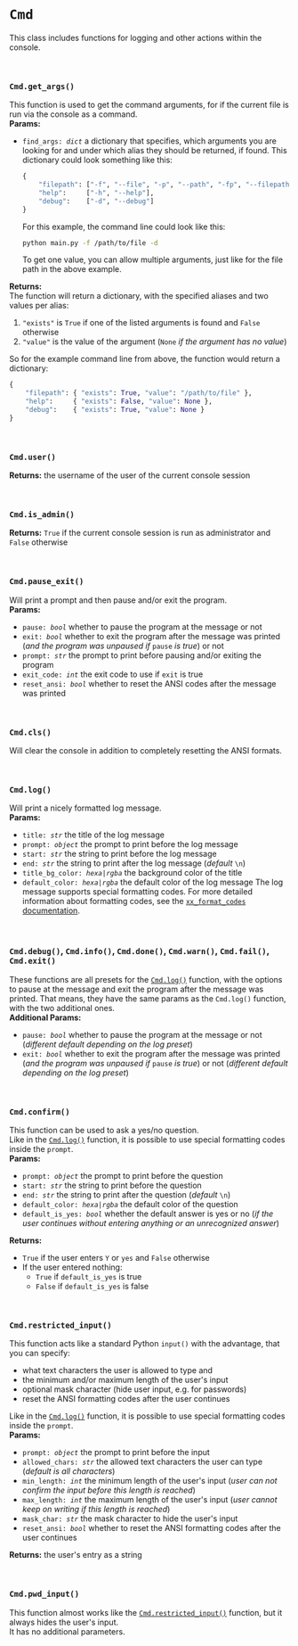 # `Cmd`
This class includes functions for logging and other actions within the console.

<br>

### `Cmd.get_args()`

This function is used to get the command arguments, for if the current file is run via the console as a command.<br>
**Params:**<br>
- <code>find_args: *dict*</code> a dictionary that specifies, which arguments you are looking for and under which alias they should be returned, if found. This dictionary could look something like this:
  ```python
  {
      "filepath": ["-f", "--file", "-p", "--path", "-fp", "--filepath", "--file-path"],
      "help":     ["-h", "--help"],
      "debug":    ["-d", "--debug"]
  }
  ```
  For this example, the command line could look like this:
  ```bash
  python main.py -f /path/to/file -d
  ```
  To get one value, you can allow multiple arguments, just like for the file path in the above example.

**Returns:**<br>
The function will return a dictionary, with the specified aliases and two values per alias:
1. `"exists"` is `True`  if one of the listed arguments is found and `False` otherwise
2. `"value"` is the value of the argument (`None` *if the argument has no value*)

So for the example command line from above, the function would return a dictionary:
```python
{
    "filepath": { "exists": True, "value": "/path/to/file" },
    "help":     { "exists": False, "value": None },
    "debug":    { "exists": True, "value": None }
}
```

<br>

### `Cmd.user()`

**Returns:** the username of the user of the current console session

<br>

### `Cmd.is_admin()`

**Returns:** `True` if the current console session is run as administrator and `False` otherwise

<br>

### `Cmd.pause_exit()`

Will print a prompt and then pause and/or exit the program.<br>
**Params:**
- <code>pause: *bool*</code> whether to pause the program at the message or not
- <code>exit: *bool*</code> whether to exit the program after the message was printed (*and the program was unpaused if* `pause` *is true*) or not
- <code>prompt: *str*</code> the prompt to print before pausing and/or exiting the program
- <code>exit_code: *int*</code> the exit code to use if `exit` is true
- <code>reset_ansi: *bool*</code> whether to reset the ANSI codes after the message was printed

<br>

### `Cmd.cls()`

Will clear the console in addition to completely resetting the ANSI formats.

<br>

### <span id="cmd-log">`Cmd.log()`</span>

Will print a nicely formatted log message.<br>
**Params:**
- <code>title: *str*</code> the title of the log message
- <code>prompt: *object*</code> the prompt to print before the log message
- <code>start: *str*</code> the string to print before the log message
- <code>end: *str*</code> the string to print after the log message (*default* `\n`)
- <code>title_bg_color: *hexa*|*rgba*</code> the background color of the title
- <code>default_color: *hexa*|*rgba*</code> the default color of the log message
The log message supports special formatting codes. For more detailed information about formatting codes, see the [`xx_format_codes` documentation](xx_format_codes.md).

<br>

### `Cmd.debug()`, `Cmd.info()`, `Cmd.done()`, `Cmd.warn()`, `Cmd.fail()`, `Cmd.exit()`

These functions are all presets for the [`Cmd.log()`](#cmd-log) function, with the options to pause at the message and exit the program after the message was printed. That means, they have the same params as the `Cmd.log()` function, with the two additional ones.<br>
**Additional Params:**
- <code>pause: *bool*</code> whether to pause the program at the message or not (*different default depending on the log preset*)
- <code>exit: *bool*</code> whether to exit the program after the message was printed (*and the program was unpaused if* `pause` *is true*) or not (*different default depending on the log preset*)

<br>

### `Cmd.confirm()`

This function can be used to ask a yes/no question.<br>
Like in the [`Cmd.log()`](#cmd-log) function, it is possible to use special formatting codes inside the `prompt`.<br>
**Params:**
- <code>prompt: *object*</code> the prompt to print before the question
- <code>start: *str*</code> the string to print before the question
- <code>end: *str*</code> the string to print after the question (*default* `\n`)
- <code>default_color: *hexa*|*rgba*</code> the default color of the question
- <code>default_is_yes: *bool*</code> whether the default answer is yes or no (*if the user continues without entering anything or an unrecognized answer*)

**Returns:**
- `True` if the user enters `Y` or `yes` and `False` otherwise
- If the user entered nothing:
  - `True` if `default_is_yes` is true
  - `False` if `default_is_yes` is false

<br>

### <span id="cmd-restricted_input">`Cmd.restricted_input()`</span>

This function acts like a standard Python `input()` with the advantage, that you can specify:
- what text characters the user is allowed to type and
- the minimum and/or maximum length of the user's input
- optional mask character (hide user input, e.g. for passwords)
- reset the ANSI formatting codes after the user continues

Like in the [`Cmd.log()`](#cmd-log) function, it is possible to use special formatting codes inside the `prompt`.<br>
**Params:**
- <code>prompt: *object*</code> the prompt to print before the input
- <code>allowed_chars: *str*</code> the allowed text characters the user can type (*default is all characters*)
- <code>min_length: *int*</code> the minimum length of the user's input (*user can not confirm the input before this length is reached*)
- <code>max_length: *int*</code> the maximum length of the user's input (*user cannot keep on writing if this length is reached*)
- <code>mask_char: *str*</code> the mask character to hide the user's input
- <code>reset_ansi: *bool*</code> whether to reset the ANSI formatting codes after the user continues

**Returns:** the user's entry as a string

<br>

### `Cmd.pwd_input()`
This function almost works like the [`Cmd.restricted_input()`](#cmd-restricted_input) function, but it always hides the user's input.<br>
It has no additional parameters.